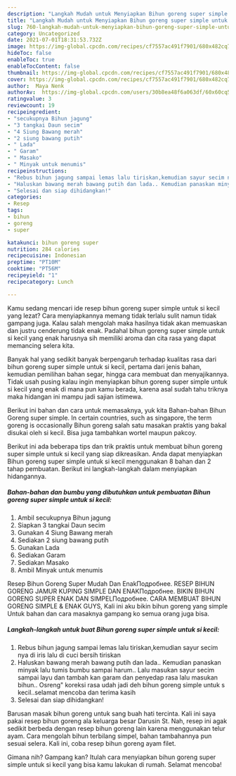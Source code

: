 ```yaml
---
description: "Langkah Mudah untuk Menyiapkan Bihun goreng super simple untuk si kecil, Enak"
title: "Langkah Mudah untuk Menyiapkan Bihun goreng super simple untuk si kecil, Enak"
slug: 760-langkah-mudah-untuk-menyiapkan-bihun-goreng-super-simple-untuk-si-kecil-enak
category: Uncategorized
date: 2021-07-01T18:31:53.732Z
image: https://img-global.cpcdn.com/recipes/cf7557ac491f7901/680x482cq70/bihun-goreng-super-simple-untuk-si-kecil-foto-resep-utama.jpg
hideToc: false
enableToc: true
enableTocContent: false
thumbnail: https://img-global.cpcdn.com/recipes/cf7557ac491f7901/680x482cq70/bihun-goreng-super-simple-untuk-si-kecil-foto-resep-utama.jpg
cover: https://img-global.cpcdn.com/recipes/cf7557ac491f7901/680x482cq70/bihun-goreng-super-simple-untuk-si-kecil-foto-resep-utama.jpg
author:  Maya Nenk
authorAv:  https://img-global.cpcdn.com/users/30b8ea48f6a063df/60x60cq50/avatar.jpg
ratingvalue: 3
reviewcount: 19
recipeingredient:
- "secukupnya Bihun jagung"
- "3 tangkai Daun secim"
- "4 Siung Bawang merah"
- "2 siung bawang putih"
- " Lada"
- " Garam"
- " Masako"
- " Minyak untuk menumis"
recipeinstructions:
- "Rebus bihun jagung sampai lemas lalu tiriskan,kemudian sayur secim nya di iris lalu di cuci bersih tiriskan"
- "Haluskan bawang merah bawang putih dan lada.. Kemudian panaskan minyak lalu tumis bumbu sampai harum.. Lalu masukan sayur secim sampai layu dan tambah kan garam dan penyedap rasa lalu masukan bihun.. Osreng&#34; koreksi rasa udah jadi deh bihun goreng simple untuk s kecil..selamat mencoba dan terima kasih"
- "Selesai dan siap dihidangkan!"
categories:
- Resep
tags:
- bihun
- goreng
- super

katakunci: bihun goreng super 
nutrition: 284 calories
recipecuisine: Indonesian
preptime: "PT10M"
cooktime: "PT56M"
recipeyield: "1"
recipecategory: Lunch

---
```



Kamu sedang mencari ide resep bihun goreng super simple untuk si kecil yang lezat? Cara menyiapkannya memang tidak terlalu sulit namun tidak gampang juga. Kalau salah mengolah maka hasilnya tidak akan memuaskan dan justru cenderung tidak enak. Padahal bihun goreng super simple untuk si kecil yang enak harusnya sih memiliki aroma dan cita rasa yang dapat memancing selera kita.


Banyak hal yang sedikit banyak berpengaruh terhadap kualitas rasa dari bihun goreng super simple untuk si kecil, pertama dari jenis bahan, kemudian pemilihan bahan segar, hingga cara membuat dan menyajikannya. Tidak usah pusing kalau ingin menyiapkan bihun goreng super simple untuk si kecil yang enak di mana pun kamu berada, karena asal sudah tahu triknya maka hidangan ini mampu jadi sajian istimewa.

Berikut ini bahan dan cara untuk memasaknya, yuk kita Bahan-bahan Bihun Goreng super simple. In certain countries, such as singapore, the term goreng is occasionally Bihun goreng salah satu masakan praktis yang bakal disukai oleh si kecil. Bisa juga tambahkan wortel maupun pakcoy.


Berikut ini ada beberapa tips dan trik praktis untuk membuat bihun goreng super simple untuk si kecil yang siap dikreasikan. Anda dapat menyiapkan Bihun goreng super simple untuk si kecil menggunakan 8 bahan dan 2 tahap pembuatan. Berikut ini langkah-langkah dalam menyiapkan hidangannya.

<!--inarticleads1-->

##### Bahan-bahan dan bumbu yang dibutuhkan untuk pembuatan Bihun goreng super simple untuk si kecil:

1. Ambil secukupnya Bihun jagung
1. Siapkan 3 tangkai Daun secim
1. Gunakan 4 Siung Bawang merah
1. Sediakan 2 siung bawang putih
1. Gunakan  Lada
1. Sediakan  Garam
1. Sediakan  Masako
1. Ambil  Minyak untuk menumis


Resep Bihun Goreng Super Mudah Dan EnakПодробнее. RESEP BIHUN GORENG JAMUR KUPING SIMPLE DAN ENAKПодробнее. BIKIN BIHUN GORENG SUPER ENAK DAN SIMPELПодробнее. CARA MEMBUAT BIHUN GORENG SIMPLE &amp; ENAK GUYS, Kali ini aku bikin bihun goreng yang simple Untuk bahan dan cara masaknya gampang ko semua orang juga bisa. 

<!--inarticleads2-->

##### Langkah-langkah untuk buat Bihun goreng super simple untuk si kecil:

1. Rebus bihun jagung sampai lemas lalu tiriskan,kemudian sayur secim nya di iris lalu di cuci bersih tiriskan
1. Haluskan bawang merah bawang putih dan lada.. Kemudian panaskan minyak lalu tumis bumbu sampai harum.. Lalu masukan sayur secim sampai layu dan tambah kan garam dan penyedap rasa lalu masukan bihun.. Osreng&#34; koreksi rasa udah jadi deh bihun goreng simple untuk s kecil..selamat mencoba dan terima kasih
1. Selesai dan siap dihidangkan!

Barusan masak bihun goreng untuk sang buah hati tercinta. Kali ini saya pakai resep bihun goreng ala keluarga besar Darusin St. Nah, resep ini agak sedikit berbeda dengan resep bihun goreng lain karena menggunakan telur ayam. Cara mengolah bihun terbilang simpel, bahan tambahannya pun sesuai selera. Kali ini, coba resep bihun goreng ayam filet. 

Gimana nih? Gampang kan? Itulah cara menyiapkan bihun goreng super simple untuk si kecil yang bisa kamu lakukan di rumah. Selamat mencoba!

